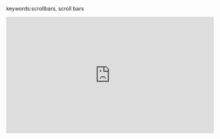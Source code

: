 ﻿keywords:scrollbars, scroll bars

<iframe width="560" height="315" src="https://www.youtube.com/embed/oOXFsofLkao?list=PL1DEQjXG2xnLPQ2gXavQ-vUm15AzniI8L" frameborder="0" allowfullscreen></iframe>